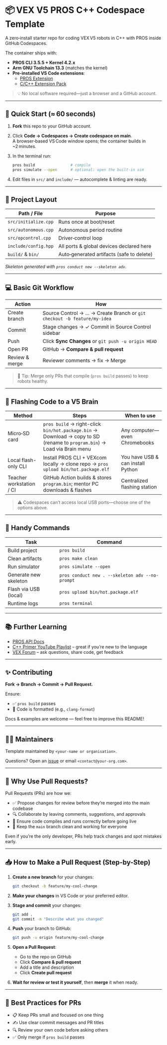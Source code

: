 # 📦 VEX V5 PROS C++ Codespace Template

A zero‑install starter repo for coding VEX V5 robots in C++ with PROS inside GitHub Codespaces.

The container ships with:

- **PROS CLI 3.5.5 + Kernel 4.2.x**
- **Arm GNU Toolchain 13.3** (matches the kernel)
- **Pre‑installed VS Code extensions**:  
  - [PROS Extension](https://marketplace.visualstudio.com/items?itemName=sigbots.pros)  
  - [C/C++ Extension Pack](https://marketplace.visualstudio.com/items?itemName=ms-vscode.cpptools-extension-pack)

> 💡 No local software required—just a browser and a GitHub account.

---

## 🚀 Quick Start (≈ 60 seconds)

1. **Fork** this repo to your GitHub account.  
2. Click **Code → Codespaces → Create codespace on main**.  
   A browser‑based VS Code window opens; the container builds in ~2 minutes.
3. In the terminal run:

   ```bash
   pros build                # compile
   pros simulate --open      # optional: open the built‑in sim
   ```

4. Edit files in `src/` and `include/` — autocomplete & linting are ready.

---

## 📁 Project Layout

| Path / File              | Purpose                             |
|--------------------------|-------------------------------------|
| `src/initialize.cpp`     | Runs once at boot/reset             |
| `src/autonomous.cpp`     | Autonomous period routine           |
| `src/opcontrol.cpp`      | Driver‑control loop                 |
| `include/config.hpp`     | All ports & global devices declared here |
| `build/` & `bin/`        | Auto‑generated artifacts (safe to delete) |

_Skeleton generated with `pros conduct new --skeleton adv`._

---

## 💻 Basic Git Workflow

| Action         | How                                                                 |
|----------------|----------------------------------------------------------------------|
| Create branch  | Source Control → … → Create Branch or `git checkout -b feature/my-idea` |
| Commit         | Stage changes → ✓ Commit in Source Control sidebar                  |
| Push           | Click **Sync Changes** or `git push -u origin HEAD`                |
| Open PR        | GitHub → **Compare & pull request**                                 |
| Review & merge | Reviewer comments → fix → Merge                                     |

> 🛑 Tip: Merge only PRs that compile (`pros build` passes) to keep robots healthy.

---

## 🔌 Flashing Code to a V5 Brain

| Method               | Steps                                                                                                                                                 | When to use                              |
|----------------------|--------------------------------------------------------------------------------------------------------------------------------------------------------|-------------------------------------------|
| Micro‑SD card        | `pros build` → right-click `bin/hot.package.bin` → Download → copy to SD (rename to `program.bin`) → Load via Brain menu                              | Any computer—even Chromebooks             |
| Local flash-only CLI | Install PROS CLI + VEXcom locally → clone repo → `pros upload bin/hot.package.elf`                                                                   | You have USB & can install Python         |
| Teacher workstation / CI | GitHub Action builds & stores `program.bin`; mentor PC downloads & flashes                                                           | Centralized flashing station              |

> ⚠️ Codespaces can’t access local USB ports—choose one of the options above.

---

## 🔧 Handy Commands

| Task                        | Command                                         |
|----------------------------|--------------------------------------------------|
| Build project              | `pros build`                                     |
| Clean artifacts            | `pros make clean`                                |
| Run simulator              | `pros simulate --open`                           |
| Generate new skeleton      | `pros conduct new . --skeleton adv --no-prompt`  |
| Flash via USB (local)      | `pros upload bin/hot.package.elf`                |
| Runtime logs               | `pros terminal`                                  |

---

## 📚 Further Learning

- [PROS API Docs](https://pros.cs.purdue.edu/v5/)
- [C++ Primer YouTube Playlist](https://www.youtube.com/playlist?list=PL1V7wcf2xJZ2xVSaF4mUErZr2TMT6Q4O2) – great if you’re new to the language
- [VEX Forum](https://www.vexforum.com/) – ask questions, share code, get feedback

---

## ✨ Contributing

**Fork → Branch → Commit → Pull Request.**

Ensure:

- ✅ `pros build` passes  
- 🎯 Code is formatted (e.g., `clang-format`)  

Docs & examples are welcome — feel free to improve this README!

---

## 👨‍💻 Maintainers

Template maintained by `<your‑name or organisation>`.

Questions? Open an [issue](https://github.com/<your-org>/<repo>/issues) or email `<contact@your-org.com>`.

---

## 🔄 Why Use Pull Requests?

Pull Requests (PRs) are how we:

- ✅ Propose changes for review before they’re merged into the main codebase  
- 🔍 Collaborate by leaving comments, suggestions, and approvals  
- 🧪 Ensure code compiles and runs correctly before going live  
- 🧼 Keep the `main` branch clean and working for everyone  

Even if you’re the only developer, PRs help track changes and spot mistakes early.

---

## 📥 How to Make a Pull Request (Step-by-Step)

1. **Create a new branch** for your changes:

   ```bash
   git checkout -b feature/my-cool-change
   ```

2. **Make your changes** in VS Code or your preferred editor.

3. **Stage and commit** your changes:

   ```bash
   git add .
   git commit -m "Describe what you changed"
   ```

4. **Push** your branch to GitHub:

   ```bash
   git push -u origin feature/my-cool-change
   ```

5. **Open a Pull Request**:

   - Go to the repo on GitHub  
   - Click **Compare & pull request**  
   - Add a title and description  
   - Click **Create pull request**

6. **Wait for review or test it yourself**, then **merge** it when ready.

---

## 🧠 Best Practices for PRs

- 📋 Keep PRs small and focused on one thing  
- ✍️ Use clear commit messages and PR titles  
- 🔍 Review your own code before asking others  
- ✅ Only merge if `pros build` passes
